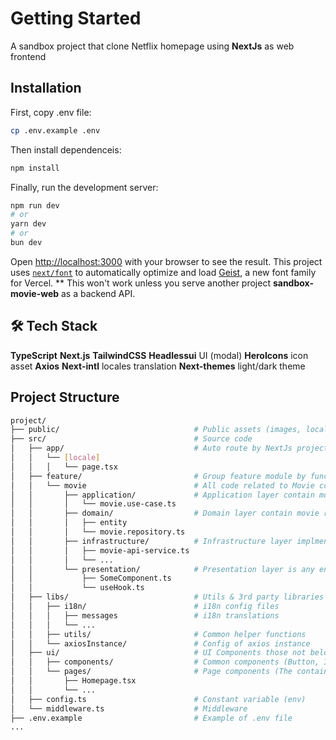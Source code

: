 # Getting Started

A sandbox project that clone Netflix homepage using **NextJs** as web frontend

## Installation

First, copy .env file:
```bash
cp .env.example .env
```

Then install dependenceis:
```bash
npm install
```

Finally, run the development server:
```bash
npm run dev
# or
yarn dev
# or
bun dev
```

Open [http://localhost:3000](http://localhost:3000) with your browser to see the result.
This project uses [`next/font`](https://nextjs.org/docs/app/building-your-application/optimizing/fonts) to automatically optimize and load [Geist](https://vercel.com/font), a new font family for Vercel.
** This won't work unless you serve another project **sandbox-movie-web** as a backend API.

## 🛠️ Tech Stack

**TypeScript** 
**Next.js** 
**TailwindCSS**
**Headlessui** UI (modal)
**HeroIcons** icon asset
**Axios**
**Next-intl** locales translation
**Next-themes** light/dark theme

## Project Structure
```bash
project/
├── public/                              # Public assets (images, locale json)
├── src/                                 # Source code
│   ├── app/                             # Auto route by NextJs project structure. Server component in app/ contains no logic
│   │   └── [locale]
│   │   │   └── page.tsx
│   ├── feature/                         # Group feature module by functionality
│   │   └── movie                        # All code related to Movie context
│   │       ├── application/             # Application layer contain movie use cases and how they are handled
│   │       │   └── movie.use-case.ts    
│   │       ├── domain/                  # Domain layer contain movie related entities and interface for movie use cases
│   │       │   ├── entity
│   │       │   └── movie.repository.ts    
│   │       ├── infrastructure/          # Infrastructure layer implment domain interface and act like a service to perform anything outside the app (API calls etc.)
│   │       │   ├── movie-api-service.ts
│   │       │   └── ...    
│   │       └── presentation/            # Presentation layer is any entry points controller and present how the application look (UI, UI functionalities) 
│   │           ├── SomeComponent.ts
│   │           └── useHook.ts   
│   ├── libs/                            # Utils & 3rd party libraries
│   │   ├── i18n/                        # i18n config files
│   │   │   ├── messages                 # i18n translations
│   │   │   └── ...   
│   │   ├── utils/                       # Common helper functions
│   │   └── axiosInstance/               # Config of axios instance
│   ├── ui/                              # UI Components those not belong to any particular feature
│   │   ├── components/                  # Common components (Button, Icon, Loading...)
│   │   └── pages/                       # Page components (The container component of any page)
│   │       ├── Homepage.tsx
│   │       └── ...
│   ├── config.ts                        # Constant variable (env)
│   └── middleware.ts                    # Middleware
├── .env.example                         # Example of .env file
...
```
